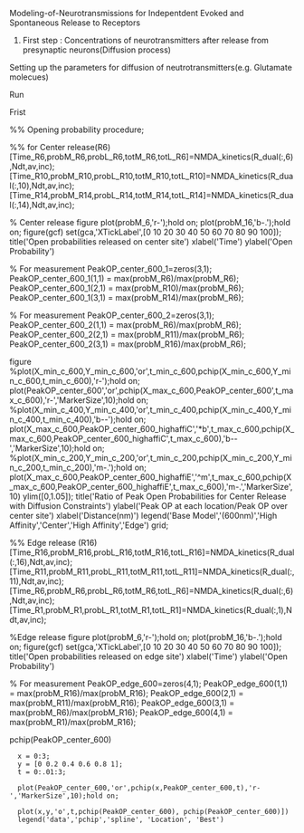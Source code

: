 Modeling-of-Neurotransmissions for Indepentdent Evoked and Spontaneous Release to Receptors

1. First step : Concentrations of neurotransmitters after release from presynaptic neurons(Diffusion process)

  Setting up the parameters for diffusion of neutrotransmitters(e.g. Glutamate molecues)
  
  Run 
  
  

Frist 

%% Opening probability procedure;

%% for Center release(R6)
[Time_R6,probM_R6,probL_R6,totM_R6,totL_R6]=NMDA_kinetics(R_dual(:,6),Ndt,av,inc);
[Time_R10,probM_R10,probL_R10,totM_R10,totL_R10]=NMDA_kinetics(R_dual(:,10),Ndt,av,inc);
[Time_R14,probM_R14,probL_R14,totM_R14,totL_R14]=NMDA_kinetics(R_dual(:,14),Ndt,av,inc);

% Center release
figure
plot(probM_6,'r-');hold on;
plot(probM_16,'b-.');hold on;
figure(gcf)
set(gca,'XTickLabel',[0 10 20 30 40 50 60 70 80 90 100]);
title('Open probabilities released on center site')
xlabel('Time')
ylabel('Open Probability')

% For measurement
PeakOP_center_600_1=zeros(3,1);
PeakOP_center_600_1(1,1) = max(probM_R6)/max(probM_R6);
PeakOP_center_600_1(2,1) = max(probM_R10)/max(probM_R6);
PeakOP_center_600_1(3,1) = max(probM_R14)/max(probM_R6);


% For measurement
PeakOP_center_600_2=zeros(3,1);
PeakOP_center_600_2(1,1) = max(probM_R6)/max(probM_R6);
PeakOP_center_600_2(2,1) = max(probM_R11)/max(probM_R6);
PeakOP_center_600_2(3,1) = max(probM_R16)/max(probM_R6);


figure
%plot(X_min_c_600,Y_min_c_600,'or',t_min_c_600,pchip(X_min_c_600,Y_min_c_600,t_min_c_600),'r-');hold on;
plot(PeakOP_center_600','or',pchip(X_max_c_600,PeakOP_center_600',t_max_c_600),'r-','MarkerSize',10);hold on;
%plot(X_min_c_400,Y_min_c_400,'or',t_min_c_400,pchip(X_min_c_400,Y_min_c_400,t_min_c_400),'b--');hold on;
plot(X_max_c_600,PeakOP_center_600_highaffiC','*b',t_max_c_600,pchip(X_max_c_600,PeakOP_center_600_highaffiC',t_max_c_600),'b--','MarkerSize',10);hold on;
%plot(X_min_c_200,Y_min_c_200,'or',t_min_c_200,pchip(X_min_c_200,Y_min_c_200,t_min_c_200),'m-.');hold on;
plot(X_max_c_600,PeakOP_center_600_highaffiE','^m',t_max_c_600,pchip(X_max_c_600,PeakOP_center_600_highaffiE',t_max_c_600),'m-.','MarkerSize',10)
ylim([0,1.05]);
title('Ratio of Peak Open Probabilities for Center Release with Diffusion Constraints')
ylabel('Peak OP at each location/Peak OP over center site')
xlabel('Distance(nm)')
legend('Base Model','(600nm)','High Affinity','Center','High Affinity','Edge')
grid;





%% Edge release (R16)
[Time_R16,probM_R16,probL_R16,totM_R16,totL_R16]=NMDA_kinetics(R_dual(:,16),Ndt,av,inc);
[Time_R11,probM_R11,probL_R11,totM_R11,totL_R11]=NMDA_kinetics(R_dual(:,11),Ndt,av,inc);
[Time_R6,probM_R6,probL_R6,totM_R6,totL_R6]=NMDA_kinetics(R_dual(:,6),Ndt,av,inc);
[Time_R1,probM_R1,probL_R1,totM_R1,totL_R1]=NMDA_kinetics(R_dual(:,1),Ndt,av,inc);


%Edge release
figure
plot(probM_6,'r-');hold on;
plot(probM_16,'b-.');hold on;
figure(gcf)
set(gca,'XTickLabel',[0 10 20 30 40 50 60 70 80 90 100]);
title('Open probabilities released on edge site')
xlabel('Time')
ylabel('Open Probability')


% For measurement
PeakOP_edge_600=zeros(4,1);
PeakOP_edge_600(1,1) = max(probM_R16)/max(probM_R16);
PeakOP_edge_600(2,1) = max(probM_R11)/max(probM_R16);
PeakOP_edge_600(3,1) = max(probM_R6)/max(probM_R16);
PeakOP_edge_600(4,1) = max(probM_R1)/max(probM_R16);


pchip(PeakOP_center_600)


      x = 0:3;
      y = [0 0.2 0.4 0.6 0.8 1];
      t = 0:.01:3;
      
      plot(PeakOP_center_600,'or',pchip(x,PeakOP_center_600,t),'r-','MarkerSize',10);hold on;

      plot(x,y,'o',t,pchip(PeakOP_center_600), pchip(PeakOP_center_600)])
      legend('data','pchip','spline', 'Location', 'Best')
